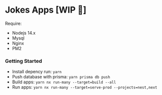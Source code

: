 # Jokes Apps [WIP :construction:]
Require: 
- Nodejs 14.x
- Mysql
- Nginx
- PM2 
### Getting Started
- Install depency run:
`yarn`
- Push database with prisma: `yarn prisma db push`
- Build apps: `yarn nx run-many --target=build --all`
- Run apps: `yarn nx run-many --target=serve-prod --projects=nest,next`